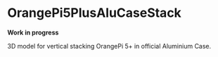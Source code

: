 # OrangePi5PlusAluCaseStack

**Work in progress**

3D model for vertical stacking OrangePi 5+ in official Aluminium Case.
